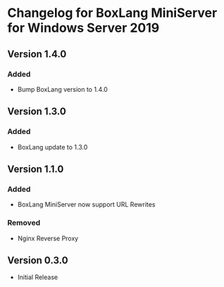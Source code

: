 # Changelog for BoxLang MiniServer for Windows Server 2019

## Version 1.4.0
### Added
* Bump BoxLang version to 1.4.0

## Version 1.3.0
### Added
* BoxLang update to 1.3.0

## Version 1.1.0
### Added
* BoxLang MiniServer now support URL Rewrites
### Removed
* Nginx Reverse Proxy

## Version 0.3.0

* Initial Release

